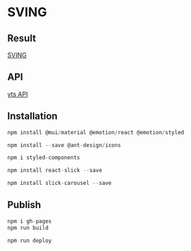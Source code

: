 # SVING


## Result

[SVING](https://hanseulhee.github.io/react-for-beginners)


## API

[yts API](https://yts.mx/api)

## Installation

```js
npm install @mui/material @emotion/react @emotion/styled
```

```js
npm install --save @ant-design/icons
```

```js
npm i styled-components
```

```js
npm install react-slick --save
```

```js
npm install slick-carousel --save
```

## Publish

```js
npm i gh-pages
npm run build

npm run deploy
```